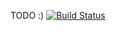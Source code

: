 TODO :) [![Build Status](https://travis-ci.org/leadvertex/plugin-component-logistic.svg?branch=master)](https://travis-ci.org/leadvertex/plugin-component-logistic)